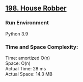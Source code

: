 ## [198. House Robber](https://leetcode.com/problems/house-robber/)

### Run Environment
Python 3.9

### Time and Space Complexity:
Time: amortized O(n)  
Space: O(n)  
Actual Time: 28 ms  
Actual Space: 14.3 MB
